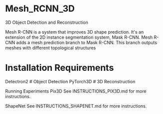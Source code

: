 # Mesh_RCNN_3D
3D Object Detection and Reconstruction

Mesh R-CNN is a system that improves 3D shape prediction. 
 It's an extension of the 2D instance segmentation system, Mask R-CNN. Mesh R-CNN adds a mesh prediction branch to Mask R-CNN. 
 This branch outputs meshes with different topological structures


# Installation Requirements
Detectron2 # Object Detection
PyTorch3D  # 3D Reconstruction

Running Experiments
Pix3D
See INSTRUCTIONS_PIX3D.md for more instructions.

ShapeNet
See INSTRUCTIONS_SHAPENET.md for more instructions.

